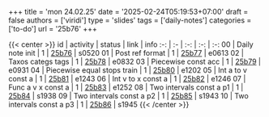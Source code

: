 +++
title = 'mon 24.02.25'
date = '2025-02-24T05:19:53+07:00'
draft = false
authors = ['viridi']
type = 'slides'
tags = ['daily-notes']
categories = ['to-do']
url = '25b76'
+++

{{< center >}}
id | activity | status | link | info
:-: | :- | :-: | :-: | :-:
00 | Daily note init             | 1 | [25b76](/notes/25b76) | s0520
01 | Post ref format             | 1 | [25b77](/notes/25b77) | e0613
02 | Taxos categs tags           | 1 | [25b78](/notes/25b78) | e0832
03 | Piecewise const acc         | 1 | [25b79](/notes/25b79) | e0931
04 | Piecewise equal stops train | 1 | [25b80](/notes/25b80) | e1202
05 | Int a to v const a          | 1 | [25b81](/notes/25b81) | e1243
06 | Int v to x const a          | 1 | [25b82](/notes/25b82) | e1246
07 | Func a v x const a          | 1 | [25b83](/notes/25b83) | e1252
08 | Two intervals const a p1    | 1 | [25b84](/notes/25b84) | s1938
09 | Two intervals const a p2    | 1 | [25b85](/notes/25b85) | s1943
10 | Two intervals const a p3    | 1 | [25b86](/notes/25b86) | s1945
{{< /center >}}
